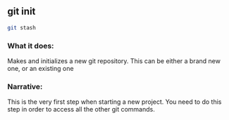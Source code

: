 ## git init
```bash
git stash
```
### What it does:
Makes and initializes a new git repository. This can be either a brand new one, or an existing one

### Narrative:
This is the very first step when starting a new project. You need to do this step in order to access all the
other git commands.
